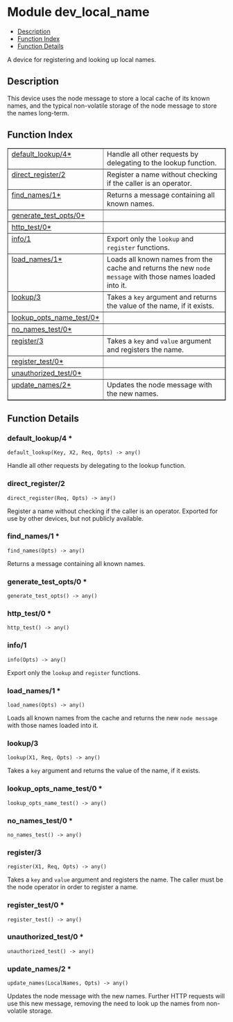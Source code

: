 

# Module dev_local_name #
* [Description](#description)
* [Function Index](#index)
* [Function Details](#functions)

A device for registering and looking up local names.

<a name="description"></a>

## Description ##
This device uses
the node message to store a local cache of its known names, and the typical
non-volatile storage of the node message to store the names long-term.<a name="index"></a>

## Function Index ##


<table width="100%" border="1" cellspacing="0" cellpadding="2" summary="function index"><tr><td valign="top"><a href="#default_lookup-4">default_lookup/4*</a></td><td>Handle all other requests by delegating to the lookup function.</td></tr><tr><td valign="top"><a href="#direct_register-2">direct_register/2</a></td><td>Register a name without checking if the caller is an operator.</td></tr><tr><td valign="top"><a href="#find_names-1">find_names/1*</a></td><td>Returns a message containing all known names.</td></tr><tr><td valign="top"><a href="#generate_test_opts-0">generate_test_opts/0*</a></td><td></td></tr><tr><td valign="top"><a href="#http_test-0">http_test/0*</a></td><td></td></tr><tr><td valign="top"><a href="#info-1">info/1</a></td><td>Export only the <code>lookup</code> and <code>register</code> functions.</td></tr><tr><td valign="top"><a href="#load_names-1">load_names/1*</a></td><td>Loads all known names from the cache and returns the new <code>node message</code>
with those names loaded into it.</td></tr><tr><td valign="top"><a href="#lookup-3">lookup/3</a></td><td>Takes a <code>key</code> argument and returns the value of the name, if it exists.</td></tr><tr><td valign="top"><a href="#lookup_opts_name_test-0">lookup_opts_name_test/0*</a></td><td></td></tr><tr><td valign="top"><a href="#no_names_test-0">no_names_test/0*</a></td><td></td></tr><tr><td valign="top"><a href="#register-3">register/3</a></td><td>Takes a <code>key</code> and <code>value</code> argument and registers the name.</td></tr><tr><td valign="top"><a href="#register_test-0">register_test/0*</a></td><td></td></tr><tr><td valign="top"><a href="#unauthorized_test-0">unauthorized_test/0*</a></td><td></td></tr><tr><td valign="top"><a href="#update_names-2">update_names/2*</a></td><td>Updates the node message with the new names.</td></tr></table>


<a name="functions"></a>

## Function Details ##

<a name="default_lookup-4"></a>

### default_lookup/4 * ###

`default_lookup(Key, X2, Req, Opts) -> any()`

Handle all other requests by delegating to the lookup function.

<a name="direct_register-2"></a>

### direct_register/2 ###

`direct_register(Req, Opts) -> any()`

Register a name without checking if the caller is an operator. Exported
for use by other devices, but not publicly available.

<a name="find_names-1"></a>

### find_names/1 * ###

`find_names(Opts) -> any()`

Returns a message containing all known names.

<a name="generate_test_opts-0"></a>

### generate_test_opts/0 * ###

`generate_test_opts() -> any()`

<a name="http_test-0"></a>

### http_test/0 * ###

`http_test() -> any()`

<a name="info-1"></a>

### info/1 ###

`info(Opts) -> any()`

Export only the `lookup` and `register` functions.

<a name="load_names-1"></a>

### load_names/1 * ###

`load_names(Opts) -> any()`

Loads all known names from the cache and returns the new `node message`
with those names loaded into it.

<a name="lookup-3"></a>

### lookup/3 ###

`lookup(X1, Req, Opts) -> any()`

Takes a `key` argument and returns the value of the name, if it exists.

<a name="lookup_opts_name_test-0"></a>

### lookup_opts_name_test/0 * ###

`lookup_opts_name_test() -> any()`

<a name="no_names_test-0"></a>

### no_names_test/0 * ###

`no_names_test() -> any()`

<a name="register-3"></a>

### register/3 ###

`register(X1, Req, Opts) -> any()`

Takes a `key` and `value` argument and registers the name. The caller
must be the node operator in order to register a name.

<a name="register_test-0"></a>

### register_test/0 * ###

`register_test() -> any()`

<a name="unauthorized_test-0"></a>

### unauthorized_test/0 * ###

`unauthorized_test() -> any()`

<a name="update_names-2"></a>

### update_names/2 * ###

`update_names(LocalNames, Opts) -> any()`

Updates the node message with the new names. Further HTTP requests will
use this new message, removing the need to look up the names from non-volatile
storage.


